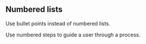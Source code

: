 ---
---
## Numbered lists

Use bullet points instead of numbered lists. 

Use numbered steps to guide a user through a process.
